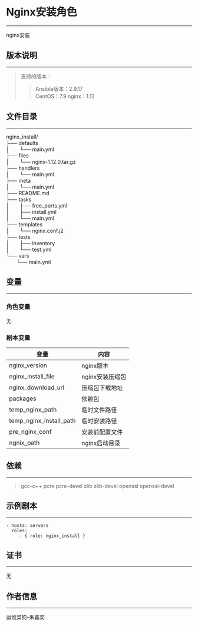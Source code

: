# Nginx安装角色
-----------

nginx安装

## 版本说明
------------

>支持的版本：
>>Ansible版本：2.9.17  
>>CentOS：7.9
>>nginx：1.12

## 文件目录
--------------

nginx_install/  
├── defaults  
│&emsp;&emsp;└── main.yml  
├── files  
│&emsp;&emsp;└── nginx-1.12.0.tar.gz  
├── handlers  
│&emsp;&emsp;└── main.yml  
├── meta  
│&emsp;&emsp;└── main.yml  
├── README.md  
├── tasks  
│&emsp;&emsp;├── free_ports.yml  
│&emsp;&emsp;├── install.yml  
│&emsp;&emsp;└── main.yml  
├── templates  
│&emsp;&emsp;└── nginx.conf.j2  
├── tests  
│&emsp;&emsp;├── inventory  
│&emsp;&emsp;└── test.yml  
└── vars  
&emsp;&emsp;└── main.yml  


## 变量
--------------
### 角色变量

无

### 剧本变量

|  变量  | 内容  |
|  ----  | ----  |
| nginx_version  | nginx版本 |
| nginx_install_file  | nginx安装压缩包 |
| nginx_download_url  |   压缩包下载地址  |
| packages  | 依赖包 | 
| temp_nginx_path  | 临时文件路径 |
| temp_nginx_install_path  | 临时安装路径 |
| pre_nginx_conf  |  安装前配置文件  |
| ngnix_path | nginx启动目录 |

## 依赖
------------

> gcc-c++
> pcre 
> pcre-devel
> zlib 
> zlib-devel
> openssl 
> openssl-devel

## 示例剧本
----------------

    - hosts: servers
      roles:
         - { role: nginx_install }

## 证书
-------

无

## 作者信息
------------------
 
运维菜狗-朱鑫奕
